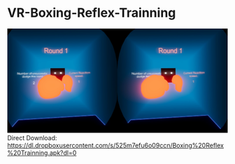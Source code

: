 # VR-Boxing-Reflex-Trainning
![](gameProfilePicture.jpg)
Direct Download: https://dl.dropboxusercontent.com/s/525m7efu6o09ccn/Boxing%20Reflex%20Trainning.apk?dl=0
